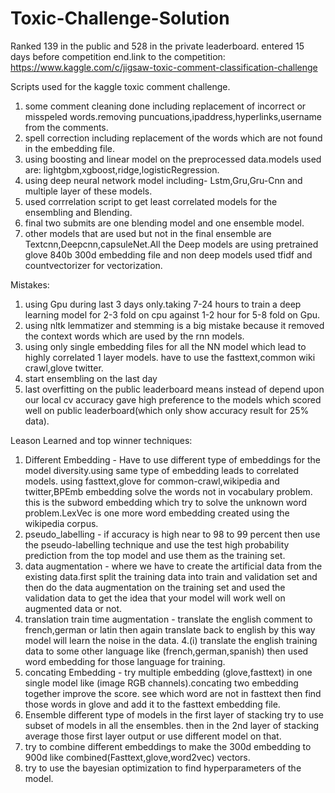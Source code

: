 # Toxic-Challenge-Solution
Ranked 139 in the public and 528 in the private leaderboard. entered 15 days before competition end.link to the competition:
https://www.kaggle.com/c/jigsaw-toxic-comment-classification-challenge

Scripts used for the kaggle toxic comment challenge.
1. some comment cleaning done including replacement of incorrect or misspeled words.removing puncuations,ipaddress,hyperlinks,username from the comments.
2. spell correction including replacement of the words which are not found in the embedding file.
3. using boosting and linear model on the preprocessed data.models used are: lightgbm,xgboost,ridge,logisticRegression.
4. using deep neural network model including- Lstm,Gru,Gru-Cnn and multiple layer of these models.
5. used corrrelation script to get least correlated models for the ensembling and Blending.
6. final two submits are one blending model and one ensemble model.
7. other models that are used but not in the final ensemble are Textcnn,Deepcnn,capsuleNet.All the Deep models are using pretrained glove 840b 300d embedding file and non deep models used tfidf and countvectorizer for vectorization.

Mistakes:
1. using Gpu during last 3 days only.taking 7-24 hours to train a deep learning model for 2-3 fold on cpu against 1-2 hour for 5-8 fold on Gpu.
2. using nltk lemmatizer and stemming is a big mistake because it removed the context words which are used by the rnn models.
3. using only single embedding files for all the NN model which lead to highly correlated 1 layer models. have to use the fasttext,common wiki crawl,glove twitter.
4. start ensembling on the last day
5. last overfitting on the public leaderboard means instead of depend upon our local cv accuracy gave high preference to the models which scored well on public leaderboard(which only show accuracy result for 25% data).

Leason Learned and top winner techniques:
1. Different Embedding - Have to use different type of embeddings for the model diversity.using same type of embedding leads to correlated models. using fasttext,glove for common-crawl,wikipedia and twitter,BPEmb embedding solve the words not in vocabulary problem. this is the subword embedding which try to solve the unknown word problem.LexVec is one more word embedding created using the wikipedia corpus.
2. pseudo_labelling - if accuracy is high near to 98 to 99 percent then use the pseudo-labelling technique and use the test high probability prediction from the top model and use them as the training set.
3. data augmentation - where we have to create the artificial data from the existing data.first split the training data into train and validation set and then do the data augmentation on the training set and used the validation data to get the idea that your model will work well on augmented data or not.
4. translation train time augmentation - translate the english comment to french,german or latin then again translate back to english by this way model will learn the noise in the data.
4.(i) translate the english training data to some other language like (french,german,spanish) then used word embedding for those language for training.
5. concating Embedding - try multiple embedding (glove,fasttext) in one single model like (image RGB channels).concating two embedding together improve the score.
see which word are not in fasttext then find those words in glove and add it to the fasttext embedding file.
6. Ensemble different type of models in the first layer of stacking try to use subset of models in all the ensembles. then in the 2nd layer of stacking average those first layer output or use different model on that.
7. try to combine different embeddings to make the 300d embedding to 900d like combined(Fasttext,glove,word2vec) vectors.
8. try to use the bayesian optimization to find hyperparameters of the model.
